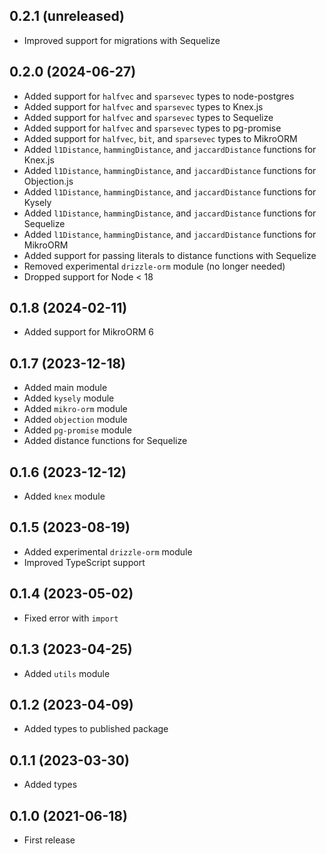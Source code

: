 ## 0.2.1 (unreleased)

- Improved support for migrations with Sequelize

## 0.2.0 (2024-06-27)

- Added support for `halfvec` and `sparsevec` types to node-postgres
- Added support for `halfvec` and `sparsevec` types to Knex.js
- Added support for `halfvec` and `sparsevec` types to Sequelize
- Added support for `halfvec` and `sparsevec` types to pg-promise
- Added support for `halfvec`, `bit`, and `sparsevec` types to MikroORM
- Added `l1Distance`, `hammingDistance`, and `jaccardDistance` functions for Knex.js
- Added `l1Distance`, `hammingDistance`, and `jaccardDistance` functions for Objection.js
- Added `l1Distance`, `hammingDistance`, and `jaccardDistance` functions for Kysely
- Added `l1Distance`, `hammingDistance`, and `jaccardDistance` functions for Sequelize
- Added `l1Distance`, `hammingDistance`, and `jaccardDistance` functions for MikroORM
- Added support for passing literals to distance functions with Sequelize
- Removed experimental `drizzle-orm` module (no longer needed)
- Dropped support for Node < 18

## 0.1.8 (2024-02-11)

- Added support for MikroORM 6

## 0.1.7 (2023-12-18)

- Added main module
- Added `kysely` module
- Added `mikro-orm` module
- Added `objection` module
- Added `pg-promise` module
- Added distance functions for Sequelize

## 0.1.6 (2023-12-12)

- Added `knex` module

## 0.1.5 (2023-08-19)

- Added experimental `drizzle-orm` module
- Improved TypeScript support

## 0.1.4 (2023-05-02)

- Fixed error with `import`

## 0.1.3 (2023-04-25)

- Added `utils` module

## 0.1.2 (2023-04-09)

- Added types to published package

## 0.1.1 (2023-03-30)

- Added types

## 0.1.0 (2021-06-18)

- First release
